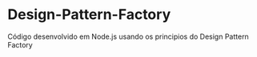 # Design-Pattern-Factory
Código desenvolvido em Node.js usando os principios do Design Pattern Factory

